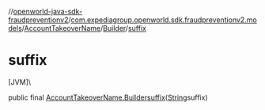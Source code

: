 //[openworld-java-sdk-fraudpreventionv2](../../../../index.md)/[com.expediagroup.openworld.sdk.fraudpreventionv2.models](../../index.md)/[AccountTakeoverName](../index.md)/[Builder](index.md)/[suffix](suffix.md)

# suffix

[JVM]\

public final [AccountTakeoverName.Builder](index.md)[suffix](suffix.md)([String](https://docs.oracle.com/javase/8/docs/api/java/lang/String.html)suffix)
